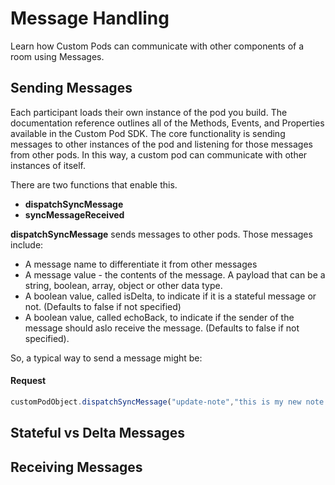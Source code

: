 # Message Handling
Learn how Custom Pods can communicate with other components of a room using Messages. 

## Sending Messages

Each participant loads their own instance of the pod you build. The documentation reference outlines all of the Methods, Events, and Properties available in the Custom Pod SDK. The core functionality is sending messages to other instances of the pod and listening for those messages from other pods. In this way, a custom pod can communicate with other instances of itself.

There are two functions that enable this. 

- **dispatchSyncMessage**
- **syncMessageReceived**

**dispatchSyncMessage** sends messages to other pods. Those messages include:
- A message name to differentiate it from other messages
- A message value - the contents of the message. A payload that can be a string, boolean, array, object or other data type.
- A boolean value, called isDelta, to indicate if it is a stateful message or not. (Defaults to false if not specified)
- A boolean value, called echoBack, to indicate if the sender of the message should aslo receive the message. (Defaults to false if not specified).

So, a typical way to send a message might be:

<CodeBlock slots="heading, code" languages="JavaScript"/>

#### Request

```JavaScript
customPodObject.dispatchSyncMessage("update-note","this is my new note text",false, false);
```

## Stateful vs Delta Messages



## Receiving Messages


